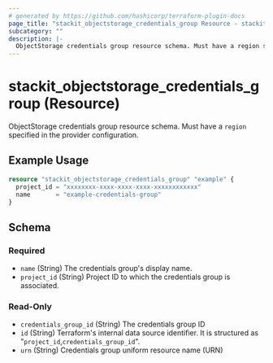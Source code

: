 ```yaml
---
# generated by https://github.com/hashicorp/terraform-plugin-docs
page_title: "stackit_objectstorage_credentials_group Resource - stackit"
subcategory: ""
description: |-
  ObjectStorage credentials group resource schema. Must have a region specified in the provider configuration.
---
```


# stackit_objectstorage_credentials_group (Resource)

ObjectStorage credentials group resource schema. Must have a `region` specified in the provider configuration.

## Example Usage

```terraform
resource "stackit_objectstorage_credentials_group" "example" {
  project_id = "xxxxxxxx-xxxx-xxxx-xxxx-xxxxxxxxxxxx"
  name       = "example-credentials-group"
}
```

<!-- schema generated by tfplugindocs -->
## Schema

### Required

- `name` (String) The credentials group's display name.
- `project_id` (String) Project ID to which the credentials group is associated.

### Read-Only

- `credentials_group_id` (String) The credentials group ID
- `id` (String) Terraform's internal data source identifier. It is structured as "`project_id`,`credentials_group_id`".
- `urn` (String) Credentials group uniform resource name (URN)

